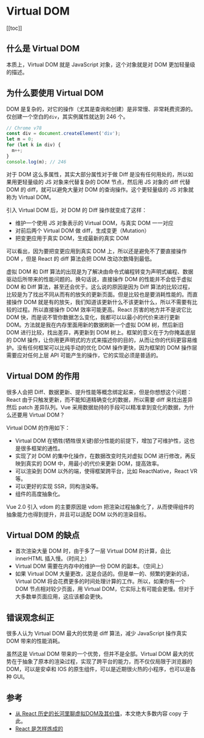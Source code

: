 # Virtual DOM

[[toc]]

## 什么是 Virtual DOM

本质上，Virtual DOM 就是 JavaScript 对象，这个对象就是对 DOM 更加轻量级的描述。

## 为什么要使用 Virtual DOM

DOM 是复杂的，对它的操作（尤其是查询和创建）是非常慢、非常耗费资源的。仅创建一个空白的`div`，其实例属性就达到 246 个。

```js
// Chrome v78
const div = document.createElement('div');
let m = 0;
for (let k in div) {
  m++;
}
console.log(m); // 246
```

对于 DOM 这么多属性，其实大部分属性对于做 Diff 是没有任何用处的，所以如果用更轻量级的 JS 对象来代替复杂的 DOM 节点，然后用 JS 对象的 diff 代替 DOM 的 diff，就可以避免大量对 DOM 的查询操作。这个更轻量级的 JS 对象就称为 Virtual DOM。

引入 Virtual DOM 后，对 DOM 的 Diff 操作就变成了这样：

- 维护一个使用 JS 对象表示的 Virtual DOM，与真实 DOM 一一对应
- 对前后两个 Virtual DOM 做 diff，生成变更（Mutation）
- 把变更应用于真实 DOM，生成最新的真实 DOM

可以看出，因为要把变更应用到真实 DOM 上，所以还是避免不了要直接操作 DOM ，但是 React 的 diff 算法会把 DOM 改动次数降到最低。

虚拟 DOM 和 Diff 算法的出现是为了解决由命令式编程转变为声明式编程、数据驱动后所带来的性能问题的。换句话说，直接操作 DOM 的性能并不会低于虚拟 DOM 和 Diff 算法，甚至还会优于。这么说的原因是因为 Diff 算法的比较过程，比较是为了找出不同从而有的放矢的更新页面。但是比较也是要消耗性能的。而直接操作 DOM 就是有的放矢，我们知道该更新什么不该更新什么，所以不需要有比较的过程。所以直接操作 DOM 效率可能更高。React 厉害的地方并不是说它比 DOM 快，而是说不管你数据怎么变化，我都可以以最小的代价来进行更新 DOM。方法就是我在内存里面用新的数据刷新一个虚拟 DOM 树，然后新旧 DOM 进行比较，找出差异，再更新到 DOM 树上。框架的意义在于为你掩盖底层的 DOM 操作，让你用更声明式的方式来描述你的目的，从而让你的代码更容易维护。没有任何框架可以比纯手动的优化 DOM 操作更快，因为框架的 DOM 操作层需要应对任何上层 API 可能产生的操作，它的实现必须是普适的。

## Virtual DOM 的作用

很多人会把 Diff、数据更新、提升性能等概念绑定起来，但是你想想这个问题：React 由于只触发更新，而不能知道精确变化的数据，所以需要 diff 来找出差异然后 patch 差异队列。Vue 采用数据劫持的手段可以精准拿到变化的数据，为什么还要用 Virtual DOM？

Virtual DOM 的作用如下：

- Virtual DOM 在牺牲(牺牲很关键)部分性能的前提下，增加了可维护性，这也是很多框架的通性。
- 实现了对 DOM 的集中化操作，在数据改变时先对虚拟 DOM 进行修改，再反映到真实的 DOM 中，用最小的代价来更新 DOM，提高效率。
- 可以渲染到 DOM 以外的端，使得框架跨平台，比如 ReactNative，React VR 等。
- 可以更好的实现 SSR，同构渲染等。
- 组件的高度抽象化。

Vue 2.0 引入 vdom 的主要原因是 vdom 把渲染过程抽象化了，从而使得组件的抽象能力也得到提升，并且可以适配 DOM 以外的渲染目标。

## Virtual DOM 的缺点

- 首次渲染大量 DOM 时，由于多了一层 Virtual DOM 的计算，会比 innerHTML 插入慢。（时间上）
- Virtual DOM 需要在内存中的维护一份 DOM 的副本。（空间上）
- 如果 Virtual DOM 大量更改，这是合适的。但是单一的、频繁的更新的话，Virtual DOM 将会花费更多的时间处理计算的工作。所以，如果你有一个 DOM 节点相对较少页面，用 Virtual DOM，它实际上有可能会更慢。但对于大多数单页面应用，这应该都会更快。

## 错误观念纠正

很多人认为 Virtual DOM 最大的优势是 diff 算法，减少 JavaScript 操作真实 DOM 带来的性能消耗。

虽然这是 Virtual DOM 带来的一个优势，但并不是全部。Virtual DOM 最大的优势在于抽象了原本的渲染过程，实现了跨平台的能力，而不仅仅局限于浏览器的 DOM，可以是安卓和 IOS 的原生组件，可以是近期很火热的小程序，也可以是各种 GUI。

## 参考

- [从 React 历史的长河里聊虚拟DOM及其价值](https://cloud.tencent.com/developer/article/1560877)，本文绝大多数内容 copy 于此。
- [React 是怎样炼成的](https://segmentfault.com/a/1190000013365426)
